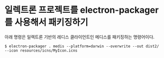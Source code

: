 # 일렉트론 프로젝트를 electron-packager를 사용해서 패키징하기

아래 명령은 일렉트론 기반의 레디스 클라이언트인 메디스를 패키징하는 명령어이다.

```console
$ electron-packager . medis --platform=darwin --overwrite --out dist2/ --icon resources/icns/MyIcon.icns
```